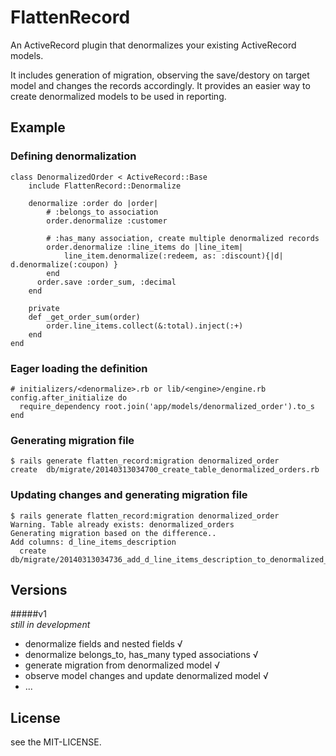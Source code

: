# FlattenRecord

An ActiveRecord plugin that denormalizes your existing ActiveRecord models. 

It includes generation of migration, observing the save/destory on target model and changes the records accordingly. It provides an easier way to create denormalized models to be used in reporting.

## Example

### Defining denormalization
    class DenormalizedOrder < ActiveRecord::Base
    	include FlattenRecord::Denormalize

    	denormalize :order do |order|
      		# :belongs_to association
      		order.denormalize :customer
      		
      		# :has_many association, create multiple denormalized records  
      		order.denormalize :line_items do |line_item|
        		line_item.denormalize(:redeem, as: :discount){|d| d.denormalize(:coupon) }
      		end
          order.save :order_sum, :decimal
    	end

    	private
    	def _get_order_sum(order)
      		order.line_items.collect(&:total).inject(:+)
    	end
  	end
 
### Eager loading the definition
	# initializers/<denormalize>.rb or lib/<engine>/engine.rb 
	config.after_initialize do
      require_dependency root.join('app/models/denormalized_order').to_s
    end
  	
### Generating migration file
    $ rails generate flatten_record:migration denormalized_order
	create  db/migrate/20140313034700_create_table_denormalized_orders.rb	
    
### Updating changes and generating migration file
    $ rails generate flatten_record:migration denormalized_order
    Warning. Table already exists: denormalized_orders
	Generating migration based on the difference..
	Add columns: d_line_items_description
      create  db/migrate/20140313034736_add_d_line_items_description_to_denormalized_orders.rb

## Versions

#####v1   
_still in development_  
- denormalize fields and nested fields √  
- denormalize belongs_to, has_many typed associations √    
- generate migration from denormalized model √   
- observe model changes and update denormalized model √  
- ...

## License  
see the MIT-LICENSE.
